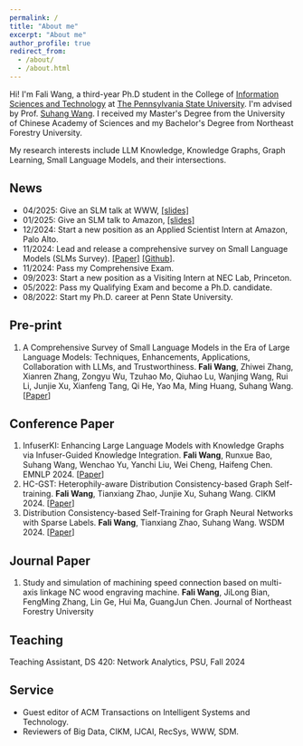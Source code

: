 ```yaml
---
permalink: /
title: "About me"
excerpt: "About me"
author_profile: true
redirect_from: 
  - /about/
  - /about.html
---
```


Hi! I'm Fali Wang, a third-year Ph.D student in the College of [Information Sciences and Technology](https://ist.psu.edu) at [The Pennsylvania State University](https://www.psu.edu/). I'm advised by Prof. [Suhang Wang](https://suhangwang.ist.psu.edu/). I received my Master's Degree from the University of Chinese Academy of Sciences and my Bachelor's Degree from Northeast Forestry University. 

My research interests include LLM Knowledge, Knowledge Graphs, Graph Learning, Small Language Models, and their intersections. 


## News
* 04/2025: Give an SLM talk at WWW, [[slides]](/files/SLMs_Survey_Slides__Copy_for_WWW_.pdf)
* 01/2025: Give an SLM talk to Amazon, [[slides]](/files/SLMs_Survey_Slides.pdf)
* 12/2024: Start a new position as an Applied Scientist Intern at Amazon, Palo Alto.
* 11/2024: Lead and release a comprehensive survey on Small Language Models (SLMs Survey). [[Paper]](https://arxiv.org/abs/2411.03350) [[Github]](https://github.com/FairyFali/SLMs-Survey).  
* 11/2024: Pass my Comprehensive Exam.
* 09/2023: Start a new position as a Visiting Intern at NEC Lab, Princeton.
* 05/2022: Pass my Qualifying Exam and become a Ph.D. candidate.
* 08/2022: Start my Ph.D. career at Penn State University.

## Pre-print
1. A Comprehensive Survey of Small Language Models in the Era of Large Language Models: Techniques, Enhancements, Applications, Collaboration with LLMs, and Trustworthiness. **Fali Wang**, Zhiwei Zhang, Xianren Zhang, Zongyu Wu, Tzuhao Mo, Qiuhao Lu, Wanjing Wang, Rui Li, Junjie Xu, Xianfeng Tang, Qi He, Yao Ma, Ming Huang, Suhang Wang. [[Paper](https://arxiv.org/abs/2411.03350)]

## Conference Paper  
1. InfuserKI: Enhancing Large Language Models with Knowledge Graphs via Infuser-Guided Knowledge Integration. **Fali Wang**, Runxue Bao, Suhang Wang, Wenchao Yu, Yanchi Liu, Wei Cheng, Haifeng Chen. EMNLP 2024. [[Paper](https://aclanthology.org/2024.findings-emnlp.209.pdf)]
2. HC-GST: Heterophily-aware Distribution Consistency-based Graph Self-training. **Fali Wang**, Tianxiang Zhao, Junjie Xu, Suhang Wang. CIKM 2024. [[Paper](https://arxiv.org/pdf/2407.17787)]
3. Distribution Consistency-based Self-Training for Graph Neural Networks with Sparse Labels. **Fali Wang**, Tianxiang Zhao, Suhang Wang. WSDM 2024. [[Paper](https://arxiv.org/pdf/2401.10394)]

## Journal Paper  
1. Study and simulation of machining speed connection based on multi-axis linkage NC wood engraving machine. **Fali Wang**, JiLong Bian, FengMing Zhang, Lin Ge, Hui Ma, GuangJun Chen. Journal of Northeast Forestry University

## Teaching
Teaching Assistant, DS 420: Network Analytics, PSU, Fall 2024  

## Service
* Guest editor of ACM Transactions on Intelligent Systems and Technology.
* Reviewers of Big Data, CIKM, IJCAI, RecSys, WWW, SDM.



<div style="margin-top: 75px;"></div>
